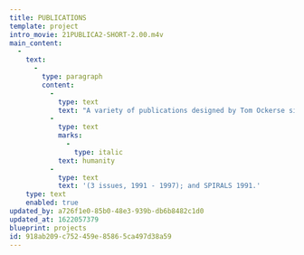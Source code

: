 ```yaml
---
title: PUBLICATIONS
template: project
intro_movie: 21PUBLICA2-SHORT-2.00.m4v
main_content:
  -
    text:
      -
        type: paragraph
        content:
          -
            type: text
            text: "A variety of publications designed by Tom Ockerse since 1965. These include: the J.K. Fogleman Design Studio brochure, 1965; the 1983 issues for Aperture, #93; the 1974 Demarco Gallery Catalogue, Edinburgh, Scotland; the 1977 RISD Graphic Design Department booklet; the journal\_"
          -
            type: text
            marks:
              -
                type: italic
            text: humanity
          -
            type: text
            text: '(3 issues, 1991 - 1997); and SPIRALS 1991.'
    type: text
    enabled: true
updated_by: a726f1e0-85b0-48e3-939b-db6b8482c1d0
updated_at: 1622057379
blueprint: projects
id: 918ab209-c752-459e-8586-5ca497d38a59
---
```

